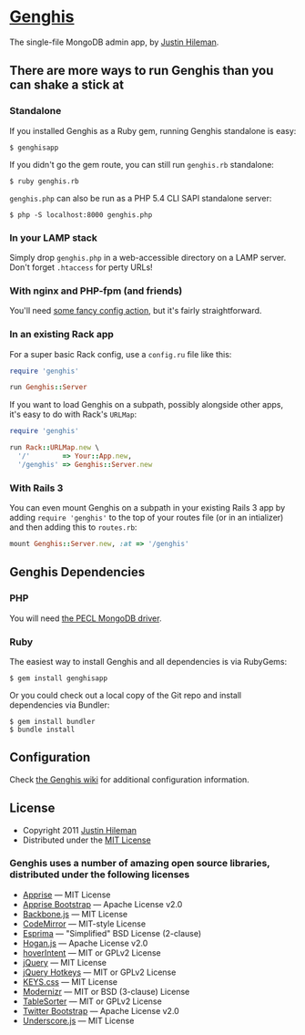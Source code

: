 [Genghis](http://genghisapp.com)
================================

The single-file MongoDB admin app, by [Justin Hileman](http://justinhileman.info).



There are more ways to run Genghis than you can shake a stick at
----------------------------------------------------------------


### Standalone

If you installed Genghis as a Ruby gem, running Genghis standalone is easy:

```
$ genghisapp
```

If you didn't go the gem route, you can still run `genghis.rb` standalone:

```
$ ruby genghis.rb
```

`genghis.php` can also be run as a PHP 5.4 CLI SAPI standalone server:

```
$ php -S localhost:8000 genghis.php
```


### In your LAMP stack

Simply drop `genghis.php` in a web-accessible directory on a LAMP server. Don't forget `.htaccess` for perty URLs!


### With nginx and PHP-fpm (and friends)

You'll need [some fancy config action](https://github.com/bobthecow/genghis/wiki), but it's fairly straightforward.


### In an existing Rack app

For a super basic Rack config, use a `config.ru` file like this:

```rb
require 'genghis'

run Genghis::Server
```

If you want to load Genghis on a subpath, possibly alongside other apps, it's easy to do with Rack's `URLMap`:

```rb
require 'genghis'

run Rack::URLMap.new \
  '/'        => Your::App.new,
  '/genghis' => Genghis::Server.new
```


### With Rails 3

You can even mount Genghis on a subpath in your existing Rails 3 app by adding `require 'genghis'` to the top of your
routes file (or in an intializer) and then adding this to `routes.rb`:

```rb
mount Genghis::Server.new, :at => '/genghis'
```



Genghis Dependencies
--------------------


### PHP

You will need [the PECL MongoDB driver](http://www.mongodb.org/display/DOCS/PHP+Language+Center).


### Ruby

The easiest way to install Genghis and all dependencies is via RubyGems:

```
$ gem install genghisapp
```

Or you could check out a local copy of the Git repo and install dependencies via Bundler:

```
$ gem install bundler
$ bundle install
```



Configuration
-------------

Check [the Genghis wiki](https://github.com/bobthecow/genghis/wiki) for additional configuration information.



License
-------

 * Copyright 2011 [Justin Hileman](http://justinhileman.com)
 * Distributed under the [MIT License](http://creativecommons.org/licenses/MIT/)


### Genghis uses a number of amazing open source libraries, distributed under the following licenses

 * [Apprise][apprise]                     — MIT License
 * [Apprise Bootstrap][apprise-bootstrap] — Apache License v2.0
 * [Backbone.js][backbone]                — MIT License
 * [CodeMirror][codemirror]               — MIT-style License
 * [Esprima][esprima]                     — "Simplified" BSD License (2-clause)
 * [Hogan.js][hogan]                      — Apache License v2.0
 * [hoverIntent][hoverintent]             — MIT or GPLv2 License
 * [jQuery][jquery]                       — MIT License
 * [jQuery Hotkeys][hotkeys]              — MIT or GPLv2 License
 * [KEYS.css][keyscss]                    — MIT License
 * [Modernizr][modernizr]                 — MIT or BSD (3-clause) License
 * [TableSorter][tablesorter]             — MIT or GPLv2 License
 * [Twitter Bootstrap][bootstrap]         — Apache License v2.0
 * [Underscore.js][underscore]            — MIT License

 [apprise]:           http://thrivingkings.com/apprise
 [apprise-bootstrap]: https://github.com/bobthecow/apprise-bootstrap
 [backbone]:          http://backbonejs.org
 [codemirror]:        http://codemirror.net
 [esprima]:           http://esprima.org
 [hogan]:             http://twitter.github.com/hogan.js/
 [hoverintent]:       http://cherne.net/brian/resources/jquery.hoverIntent.html
 [jquery]:            http://jquery.com
 [hotkeys]:           https://github.com/jeresig/jquery.hotkeys
 [keyscss]:           http://michaelhue.com/keyscss
 [modernizr]:         http://modernizr.com
 [tablesorter]:       http://tablesorter.com
 [bootstrap]:         http://twitter.github.com/bootstrap/
 [underscore]:        http://underscorejs.org
